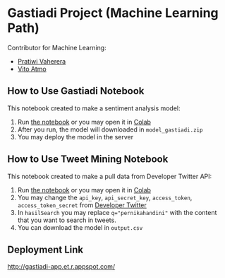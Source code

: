# Gastiadi Project (Machine Learning Path)

Contributor for Machine Learning:
* [Pratiwi Vaherera](https://github.com/m0080782)
* [Vito Atmo](https://github.com/vitoatmo)

## How to Use Gastiadi Notebook
This notebook created to make a sentiment analysis model:
1. Run [the notebook](https://github.com/vitoatmo/gastiadi-project/blob/main/notebooks/notebook_gastiadi.ipynb) or you may open it in [Colab](https://colab.research.google.com/drive/19TMQXrycBhoJoWZcjAuHqd1EF-yexMlr?usp=sharing) 
2. After you run, the model will downloaded in `model_gastiadi.zip`
3. You may deploy the model in the server

## How to Use Tweet Mining Notebook
This notebook created to make a pull data from Developer Twitter API:
1. Run [the notebook](https://github.com/vitoatmo/gastiadi-project/blob/main/notebooks/mining_twitter.ipynb) or you may open it in [Colab](https://colab.research.google.com/drive/1Nt5kUACE2yUo5ZEqpTVdoiZpPnLt3p9Q?usp=sharing) 
2. You may change the `api_key`, `api_secret_key`, `access_token`, `access_token_secret` from [Developer Twitter](https://developer.twitter.com/en)
3. In `hasilSearch` you may replace `q="pernikahandini"` with the content that you want to search in tweets.
4. You can download the model in `output.csv`

## Deployment Link
http://gastiadi-app.et.r.appspot.com/
